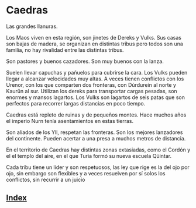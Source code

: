 # Caedras

Las grandes llanuras.

Los Maos viven en esta región, son jinetes de Dereks y Vulks.
Sus casas son bajas de madera, se organizan en distintas tribus pero todos son una familia, no hay rivalidad entre las distintas tribus.

Son pastores y buenos cazadores. Son muy buenos con la lanza.

Suelen llevar capuchas y pañuelos para cubrirse la cara. Los Vulks pueden llegar a alcanzar velocidades muy altas. A veces tienen conflictos con los Urenor, con los que comparten dos fronteras, con Dúrdurein al norte y Kaurün al sur.
Utilizan los dereks para transportar cargas pesadas, son enormes y mansos lagartos.
Los Vulks son lagartos de seis patas que son perfectos para recorrer largas distancias en poco tiempo.

Caedras está repleto de ruinas y de pequeños montes. Hace muchos años el imperio Nurn tenía asentamientos en estas tierras.

Son aliados de los Yll, respetan las fronteras. Son los mejores lanzadores del continente. Pueden acertar a una presa a muchos metros de distancia.

En el territorio de Caedras hay distintas zonas extasiadas, como el Cordón y el el templo del aire, en el que Turia formó su nueva escuela Qüintar.

Cada tribu tiene un líder y son respetuosos, las ley que rige es la del ojo por ojo, sin embargo son flexibles y a veces resuelven por sí solos los conflictos, sin recurrir a un juicio

## [Index](../index.md)